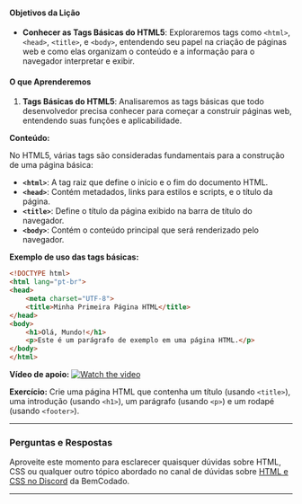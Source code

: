 #### Objetivos da Lição

- **Conhecer as Tags Básicas do HTML5**: Exploraremos tags como `<html>`, `<head>`, `<title>`, e `<body>`, entendendo seu papel na criação de páginas web e como elas organizam o conteúdo e a informação para o navegador interpretar e exibir.
#### O que Aprenderemos

1. **Tags Básicas do HTML5**: Analisaremos as tags básicas que todo desenvolvedor precisa conhecer para começar a construir páginas web, entendendo suas funções e aplicabilidade.

**Conteúdo:**

No HTML5, várias tags são consideradas fundamentais para a construção de uma página básica:

- **`<html>`**: A tag raiz que define o início e o fim do documento HTML.
- **`<head>`**: Contém metadados, links para estilos e scripts, e o título da página.
- **`<title>`**: Define o título da página exibido na barra de título do navegador.
- **`<body>`**: Contém o conteúdo principal que será renderizado pelo navegador.

**Exemplo de uso das tags básicas:**

```html
<!DOCTYPE html>
<html lang="pt-br">
<head>
    <meta charset="UTF-8">
    <title>Minha Primeira Página HTML</title>
</head>
<body>
    <h1>Olá, Mundo!</h1>
    <p>Este é um parágrafo de exemplo em uma página HTML.</p>
</body>
</html>
```

**Vídeo de apoio:**
[![Watch the video](https://i.ytimg.com/vi/xhBjrXI1qtM/hqdefault.jpg?sqp=-oaymwEcCOADEI4CSFXyq4qpAw4IARUAAIhCGAFwAcABBg==&rs=AOn4CLCKym3CsEvgXPHSnj8CumpKN7V9lA)](https://www.youtube.com/watch?v=xhBjrXI1qtM)

**Exercício:**
Crie uma página HTML que contenha um título (usando `<title>`), uma introdução (usando `<h1>`), um parágrafo (usando `<p>`) e um rodapé (usando `<footer>`).

---

### Perguntas e Respostas

Aproveite este momento para esclarecer quaisquer dúvidas sobre HTML, CSS ou qualquer outro tópico abordado no canal de dúvidas sobre [HTML e CSS no Discord](https://discord.com/channels/1224468395462754345/1224469321921859694) da BemCodado.

---
